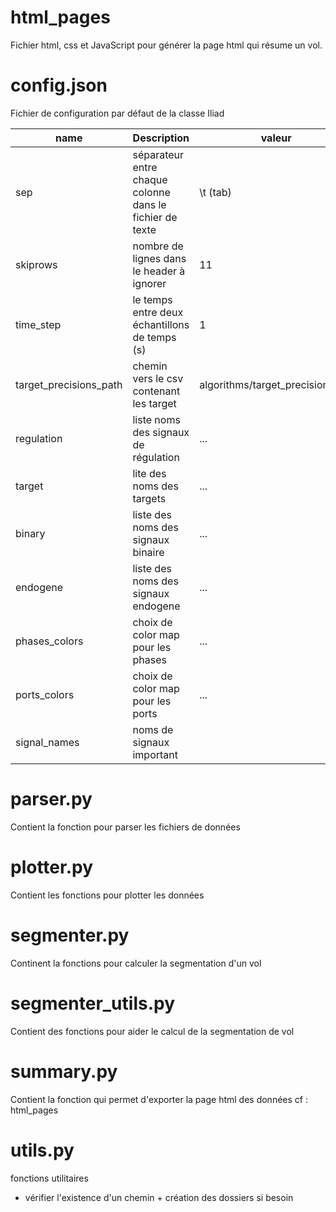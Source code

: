 # html_pages

Fichier html, css et JavaScript pour générer la page html qui résume un vol.

# config.json

Fichier de configuration par défaut de la classe Iliad



name  | Description | valeur
------|-------------|--------
sep | séparateur entre chaque colonne dans le fichier de texte | \t (tab)
skiprows | nombre de lignes dans le header à ignorer | 11
time\_step | le temps entre deux échantillons de temps (s) | 1
target\_precisions\_path | chemin vers le csv contenant les target | algorithms/target_precisions.csv
regulation | liste noms des signaux de régulation | ...
target | lite des noms des targets | ...
binary | liste des noms des signaux binaire | ...
endogene | liste des noms des signaux endogene | ...
phases\_colors | choix de color map pour les phases | ...
ports\_colors | choix de color map pour les ports | ...
signal\_names | noms de signaux important

# parser.py

Contient la fonction pour parser les fichiers de données

# plotter.py

Contient les fonctions pour plotter les données

# segmenter.py

Continent la fonctions pour calculer la segmentation d'un vol

# segmenter_utils.py

Contient des fonctions pour aider le calcul de la segmentation de vol

# summary.py

Contient la fonction qui permet d'exporter la page html des données
cf : html_pages

# utils.py

fonctions utilitaires
* vérifier l'existence d'un chemin + création des dossiers si besoin
